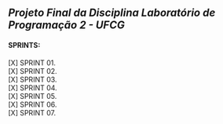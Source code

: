 <b><i><h2>Projeto Final da Disciplina Laboratório de Programação 2 - UFCG</b></i></h2>

<b><h4>SPRINTS:</b></h4>

[X] SPRINT 01.  
[X] SPRINT 02.  
[X] SPRINT 03.  
[X] SPRINT 04.  
[X] SPRINT 05.  
[X] SPRINT 06.  
[X] SPRINT 07.  
